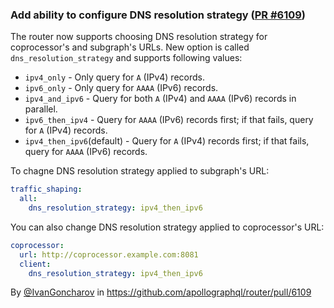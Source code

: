 ### Add ability to configure DNS resolution strategy ([PR #6109](https://github.com/apollographql/router/pull/6109))

The router now supports choosing DNS resolution strategy for coprocessor's and subgraph's URLs.
New option is called `dns_resolution_strategy` and supports following values:
* `ipv4_only` - Only query for `A` (IPv4) records.
* `ipv6_only` - Only query for `AAAA` (IPv6) records.
* `ipv4_and_ipv6` - Query for both `A` (IPv4) and `AAAA` (IPv6) records in parallel.
* `ipv6_then_ipv4` - Query for `AAAA` (IPv6) records first; if that fails, query for `A` (IPv4) records.
* `ipv4_then_ipv6`(default) - Query for `A` (IPv4) records first; if that fails, query for `AAAA` (IPv6) records.

To chagne DNS resolution strategy applied to subgraph's URL:
```yaml title="router.yaml"
traffic_shaping:
  all:
    dns_resolution_strategy: ipv4_then_ipv6

```

You can also change DNS resolution strategy applied to coprocessor's URL:
```yaml title="router.yaml"
coprocessor:
  url: http://coprocessor.example.com:8081
  client:
    dns_resolution_strategy: ipv4_then_ipv6

```

By [@IvanGoncharov](https://github.com/IvanGoncharov) in https://github.com/apollographql/router/pull/6109